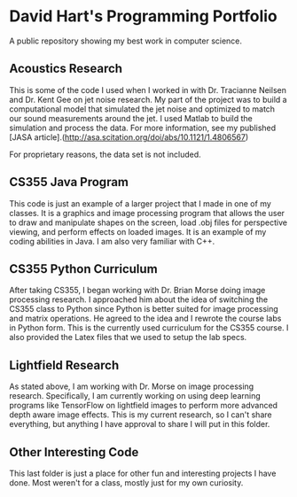 # David Hart's Programming Portfolio
A public repository showing my best work in computer science.

## Acoustics Research

This is some of the code I used when I worked in with Dr. Tracianne Neilsen and Dr. Kent Gee 
on jet noise research. My part of the project was to build a computational model that simulated
the jet noise and optimized to match our sound measurements around the jet. I used Matlab to
build the simulation and process the data. For more information, see my published [JASA article].(http://asa.scitation.org/doi/abs/10.1121/1.4806567)

For proprietary reasons, the data set is not included.

## CS355 Java Program

This code is just an example of a larger project that I made in one of my classes.
It is a graphics and image processing program that allows the user to draw and manipulate shapes
on the screen, load .obj files for perspective viewing, and perform effects on loaded images.
It is an example of my coding abilities in Java. I am also very familiar with C++.

## CS355 Python Curriculum

After taking CS355, I began working with Dr. Brian Morse doing image processing research. I approached
him about the idea of switching the CS355 class to Python since Python is better suited for image
processing and matrix operations. He agreed to the idea and I rewrote the course labs in Python form.
This is the currently used curriculum for the CS355 course. I also provided the Latex files that
we used to setup the lab specs.

## Lightfield Research

As stated above, I am working with Dr. Morse on image processing research. Specifically, I am currently
working on using deep learning programs like TensorFlow on lightfield images to perform more advanced
depth aware image effects. This is my current research, so I can't share everything, but anything I have
approval to share I will put in this folder.

## Other Interesting Code

This last folder is just a place for other fun and interesting projects I have done. Most weren't for a class,
mostly just for my own curiosity.